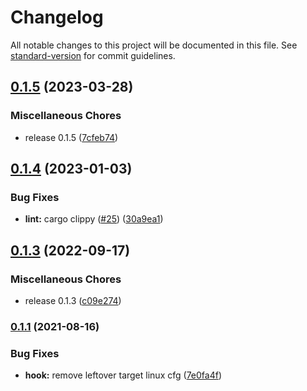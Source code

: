 # Changelog

All notable changes to this project will be documented in this file. See [standard-version](https://github.com/conventional-changelog/standard-version) for commit guidelines.

## [0.1.5](https://github.com/sousandrei/cc-cli/compare/v0.1.4...v0.1.5) (2023-03-28)


### Miscellaneous Chores

* release 0.1.5 ([7cfeb74](https://github.com/sousandrei/cc-cli/commit/7cfeb74eeaf43b077cb5cca3f646455cecfcc122))

## [0.1.4](https://github.com/sousandrei/cc-cli/compare/v0.1.3...v0.1.4) (2023-01-03)


### Bug Fixes

* **lint:** cargo clippy ([#25](https://github.com/sousandrei/cc-cli/issues/25)) ([30a9ea1](https://github.com/sousandrei/cc-cli/commit/30a9ea19d48cae16412b3e988969480bdd2779eb))

## [0.1.3](https://github.com/sousandrei/cc-cli/compare/v0.1.2...v0.1.3) (2022-09-17)


### Miscellaneous Chores

* release 0.1.3 ([c09e274](https://github.com/sousandrei/cc-cli/commit/c09e27438dde4436d2e980328635cb6995d9b02e))

### [0.1.1](https://github.com/sousandrei/cc-cli/compare/v0.1.0...v0.1.1) (2021-08-16)


### Bug Fixes

* **hook:** remove leftover target linux cfg ([7e0fa4f](https://github.com/sousandrei/cc-cli/commit/7e0fa4f01c89cd5770fbb10c4bd171cbdf288f83))
